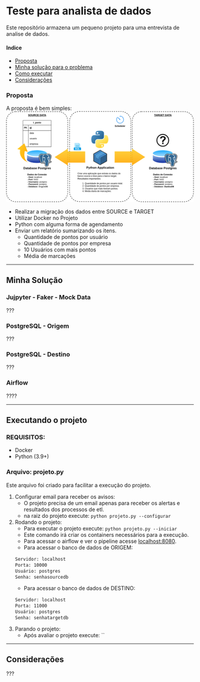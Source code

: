 # Teste para analista de dados

Este repositório armazena um pequeno projeto para uma entrevista de analise de dados.

#### Indice

- [Proposta](#proposta)
- [Minha solução para o problema](#minha-solução)
- [Como executar](#executando-o-projeto)
- [Considerações](#considerações)

### Proposta
A proposta é bem simples:
![image](_assets/image/tarefa.png)

- Realizar a migração dos dados entre SOURCE e TARGET
- Utilizar Docker no Projeto
- Python com alguma forma de agendamento
- Enviar um relatório sumarizando os itens.
  - Quantidade de pontos por usuário
  - Quantidade de pontos por empresa
  - 10 Usuários com mais pontos
  - Média de marcações

---
## Minha Solução
### Jujpyter - Faker - Mock Data
???

### PostgreSQL - Origem
???

### PostgreSQL - Destino
???

### Airflow
????

---
## Executando o projeto

### REQUISITOS:
 - Docker
 - Python (3.9+) 

### Arquivo: **projeto.py**

Este arquivo foi criado para facilitar a execução do projeto.

1. Configurar email  para receber os avisos:
   - O projeto precisa de um email apenas para receber os alertas e resultados dos processos de etl.
   - na raiz do projeto execute: `python projeto.py --configurar`
2. Rodando o projeto:
   - Para executar o projeto execute: `python projeto.py --iniciar`
   - Este comando irá criar os containers necessários para a execução.
   - Para acessar o airflow e ver o pipeline acesse [localhost:8080](http://localhost:8080).
   - Para acessar o banco de dados de ORIGEM:
   ```shell
   Servidor: localhost
   Porta: 10000
   Usuário: postgres
   Senha: senhasourcedb
   ```
   - Para acessar o banco de dados de DESTINO:
   ```shell
   Servidor: localhost
   Porta: 11000
   Usuário: postgres
   Senha: senhatargetdb
   ```
3. Parando o projeto:
   - Após avaliar o projeto execute: ``

---
## Considerações
???